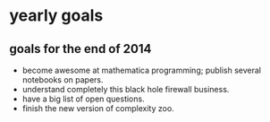 yearly goals
==

goals for the end of 2014
--
 * become awesome at mathematica programming; publish several notebooks on papers.
 * understand completely this black hole firewall business.
 * have a big list of open questions.
 * finish the new version of complexity zoo.

